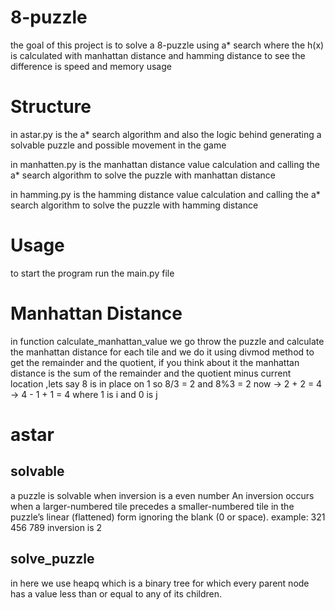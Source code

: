 # 8-puzzle
the goal of this project is to solve a 8-puzzle
using a* search where the h(x) is calculated 
with manhattan distance and hamming distance
to see the difference is speed and memory usage
# Structure
in astar.py is the a* search algorithm and also the
logic behind generating a solvable puzzle and possible 
movement in the game

in manhatten.py is the manhattan distance value 
calculation and calling the a* search algorithm to 
solve the puzzle with manhattan distance

in hamming.py is the hamming distance value calculation
and calling the a* search algorithm to solve the puzzle
with hamming distance

# Usage
to start the program run the main.py file 

# Manhattan Distance
in function calculate_manhattan_value we go throw the 
puzzle and calculate the manhattan distance for each 
tile and we do it using divmod method to get the 
remainder and the quotient, if you think about it 
the manhattan distance is the sum of the remainder
and the quotient minus current location ,lets say 8 is in place on 1 so 8/3 = 2
and 8%3 = 2 now -> 2 + 2 = 4 -> 4 - 1 + 1 = 4
where 1 is i and 0 is j 

# astar
## solvable
a puzzle is solvable when inversion is a even number 
An inversion occurs when a larger-numbered tile precedes a 
smaller-numbered tile in the puzzle’s linear (flattened) form
 ignoring the blank (0 or space).
example: 321 456 789 
inversion is 2
## solve_puzzle 
in here we use heapq which is a binary tree
for which every parent node has a value less
than or equal to any of its children.